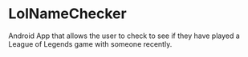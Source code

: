 # LolNameChecker
Android App that allows the user to check to see if they have played a League of Legends game with someone recently.
